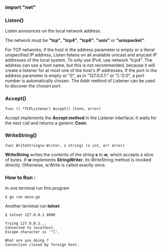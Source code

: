 ### import "net"


### Listen()

Listen announces on the local network address.

The network must be **"tcp"**, **"tcp4"**, **"tcp6"**, **"unix"** or **"unixpacket"**.

For TCP networks, if the host in the address parameter is empty or a literal unspecified IP address, Listen listens on all available unicast and anycast IP addresses of the local system. To only use IPv4, use network "tcp4". The address can use a host name, but this is not recommended, because it will create a listener for at most one of the host's IP addresses. If the port in the address parameter is empty or "0", as in "127.0.0.1:" or "[::1]:0", a port number is automatically chosen. The Addr method of Listener can be used to discover the chosen port.

### Accept()

    func (l *TCPListener) Accept() (Conn, error)

Accept implements the **Accept method** in the Listener interface; it waits for the next call and returns a generic **Conn**.

### WriteString()

    func WriteString(w Writer, s string) (n int, err error)

**WriteString** writes the contents of the string **s** to **w**, which accepts a slice of bytes. If **w** implements **StringWriter**, its WriteString method is invoked directly. Otherwise, w.Write is called exactly once.


### How to Run :

In one terminal run this program

    $ go run main.go

Another terminal run **telnet**

    $ telnet 127.0.0.1 8090
    
    Trying 127.0.0.1...
    Connected to localhost.
    Escape character is '^]'.

    What are you doing ?
    Connection closed by foreign host.